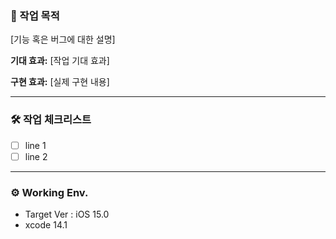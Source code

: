 ### 📝 작업 목적

[기능 혹은 버그에 대한 설명]

**기대 효과:** [작업 기대 효과]

**구현 효과:** [실제 구현 내용]

---

### 🛠️ 작업 체크리스트

* [ ] line 1
* [ ] line 2

---

### ⚙️ Working Env.

- Target Ver : iOS 15.0
- xcode 14.1
